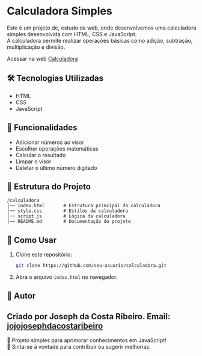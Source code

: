 # Calculadora Simples

Este é um projeto de, estudo da web, onde desenvolvemos uma calculadora simples desenvolvida com HTML, CSS e JavaScript.  
A calculadora permite realizar operações básicas como adição, subtração, multiplicação e divisão.

Acessar na web [Calculadora](https://josephdcostar.github.io/Calculator/) 

## 🛠 Tecnologias Utilizadas

- HTML
- CSS
- JavaScript

## 📌 Funcionalidades

- Adicionar números ao visor
- Escolher operações matemáticas
- Calcular o resultado
- Limpar o visor
- Deletar o último número digitado

## 📂 Estrutura do Projeto

```
/calculadora
│── index.html       # Estrutura principal da calculadora
│── style.css        # Estilos da calculadora
│── script.js        # Lógica da calculadora
│── README.md        # Documentação do projeto
```

## 🚀 Como Usar

1. Clone este repositório:  
   ```sh
   git clone https://github.com/seu-usuario/calculadora.git
   ```
2. Abra o arquivo `index.html` no navegador.

## 📝 Autor

Criado por **Joseph da Costa Ribeiro**.
Email: [jojojosephdacostaribeiro](mailto:jojojosephdacostaribeiro)
---

🤖 Projeto simples para aprimorar conhecimentos em JavaScript!  
📌 Sinta-se à vontade para contribuir ou sugerir melhorias. 
